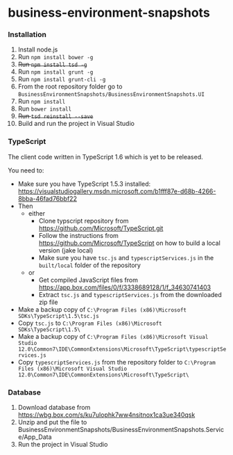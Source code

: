 # business-environment-snapshots


### Installation

1. Install node.js
2. Run `npm install bower -g`
3. ~~Run `npm install tsd -g`~~
4. Run `npm install grunt -g`
5. Run `npm install grunt-cli -g`
6. From the root repository folder go to `BusinessEnvironmentSnapshots/BusinessEnvironmentSnapshots.UI` 
7. Run `npm install`
8. Run `bower install`
9. ~~Run `tsd reinstall --save`~~
10. Build and run the project in Visual Studio


### TypeScript

The client code written in TypeScript 1.6 which is yet to be released.

You need to:
- Make sure you have TypeScript 1.5.3  installed: https://visualstudiogallery.msdn.microsoft.com/b1fff87e-d68b-4266-8bba-46fad76bbf22
- Then
  - either
    - Clone typscript repository from https://github.com/Microsoft/TypeScript.git
    - Follow the instructions from https://github.com/Microsoft/TypeScript on how to build a local version (jake local)
    - Make sure you have `tsc.js` and `typescriptServices.js` in the `built/local` folder of the repository
  - or
    - Get compiled JavaScript files from https://app.box.com/files/0/f/3338689128/1/f_34630741403
    - Extract `tsc.js` and `typescriptServices.js` from the downloaded zip file
- Make a backup copy of `C:\Program Files (x86)\Microsoft SDKs\TypeScript\1.5\tsc.js`
- Copy `tsc.js` to `C:\Program Files (x86)\Microsoft SDKs\TypeScript\1.5\`
- Make a backup copy of `C:\Program Files (x86)\Microsoft Visual Studio 12.0\Common7\IDE\CommonExtensions\Microsoft\TypeScript\typescriptServices.js`
- Copy `typescriptServices.js` from the repository folder to `C:\Program Files (x86)\Microsoft Visual Studio 12.0\Common7\IDE\CommonExtensions\Microsoft\TypeScript\`


### Database
1. Download database from https://wbg.box.com/s/ku7ulophk7ww4nsitnox1ca3ue340qsk
2. Unzip and put the file to BusinessEnvironmentSnapshots/BusinessEnvironmentSnapshots.Service/App_Data
3. Run the project in Visual Studio

